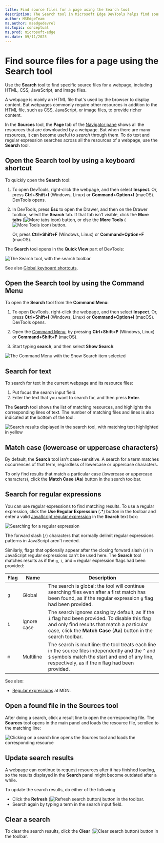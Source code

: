 ```yaml
---
title: Find source files for a page using the Search tool
description: The Search tool in Microsoft Edge DevTools helps find source files.
author: MSEdgeTeam
ms.author: msedgedevrel
ms.topic: conceptual
ms.prod: microsoft-edge
ms.date: 09/11/2023
---
```

# Find source files for a page using the Search tool

Use the **Search** tool to find specific source files for a webpage, including HTML, CSS, JavaScript, and image files.

A webpage is mainly an HTML file that's used by the browser to display content.  But webpages commonly require other resources in addition to the HTML file, such as CSS, JavaScript, or image files, to provide richer content.

In the **Sources** tool, the **Page** tab of the [Navigator pane](../sources/index.md#using-the-navigator-pane-to-select-files) shows all the resources that are downloaded by a webpage.  But when there are many resources, it can become useful to _search_ through them.  To do text and regular expression searches across all the resources of a webpage, use the **Search** tool.


<!-- ====================================================================== -->
## Open the Search tool by using a keyboard shortcut

To quickly open the **Search** tool:

1. To open DevTools, right-click the webpage, and then select **Inspect**.  Or, press **Ctrl+Shift+I** (Windows, Linux) or **Command+Option+I** (macOS).  DevTools opens.

1. In DevTools, press **Esc** to open the Drawer, and then on the Drawer toolbar, select the **Search** tab.  If that tab isn't visible, click the **More tabs** (![More tabs icon](./search-tool-images/more-tabs-icon-light-theme.png)) button, or else the **More Tools** (![More Tools icon](./search-tool-images/more-tools-icon-light-theme.png)) button.

   Or, press **Ctrl+Shift+F** (Windows, Linux) or **Command+Option+F** (macOS).

The **Search** tool opens in the **Quick View** part of DevTools:

![The Search tool, with the search toolbar](./search-tool-images/search-tool-first-open.png)

See also [Global keyboard shortcuts](../shortcuts/index.md#global-keyboard-shortcuts).


<!-- ====================================================================== -->
## Open the Search tool by using the Command Menu

To open the **Search** tool from the **Command Menu**:

1. To open DevTools, right-click the webpage, and then select **Inspect**.  Or, press **Ctrl+Shift+I** (Windows, Linux) or **Command+Option+I** (macOS).  DevTools opens.

1. Open the [Command Menu](../command-menu/index.md), by pressing **Ctrl+Shift+P** (Windows, Linux) or **Command+Shift+P** (macOS).

1. Start typing **search**, and then select **Show Search**:

![The Command Menu with the Show Search item selected](./search-tool-images/open-search-tool.png)


<!-- ====================================================================== -->
## Search for text

To search for text in the current webpage and its resource files:

1. Put focus the search input field.
1. Enter the text that you want to search for, and then press **Enter**.

The **Search** tool shows the list of matching resources, and highlights the corresponding lines of text.  The number of matching files and lines is also indicated at the bottom of the tool.

![Search results displayed in the search tool, with matching text highlighted in yellow](./search-tool-images/search-tool-search-results.png)

<!-- The search results are pretty-printed. -->


<!-- ====================================================================== -->
## Match case (lowercase or uppercase characters)

By default, the **Search** tool isn't case-sensitive.  A search for a term matches occurrences of that term, regardless of lowercase or uppercase characters.

To only find results that match a particular case (lowercase or uppercase characters), click the **Match Case** (**Aa**) button in the search toolbar.


<!-- ====================================================================== -->
## Search for regular expressions

You can use regular expressions to find matching results.  To use a regular expression, click the **Use Regular Expression** (**.\***) button in the toolbar and enter a valid [JavaScript regular expression](https://developer.mozilla.org/docs/Web/JavaScript/Guide/Regular_Expressions) in the **Search** text box:

![Searching for a regular expression](./search-tool-images/search-tool-regexp.png)

The forward slash (`/`) characters that normally delimit regular expressions patterns in JavaScript aren't needed.

Similarly, flags that optionally appear after the closing forward slash (`/`) in JavaScript regular expressions can't be used here. The **Search** tool matches results as if the `g`, `i`, and `m` regular expression flags had been provided:

| Flag | Name | Description |
|---|---|---|
| `g` | Global | The search is global: the tool will continue searching files even after a first match has been found, as if the regular expression `g` flag had been provided. |
| `i` | Ignore case | The search ignores casing by default, as if the `i` flag had been provided. To disable this flag and only find results that match a particular case, click the **Match Case** (**Aa**) button in the search toolbar. |
| `m` | Multiline | The search is multiline: the tool treats each line in the source files independently and the `^` and `$` symbols match the start and end of any line, respectively, as if the `m` flag had been provided. |

See also:
* [Regular expressions](https://developer.mozilla.org/docs/Web/JavaScript/Guide/Regular_Expressions) at MDN.


<!-- ====================================================================== -->
## Open a found file in the Sources tool

After doing a search, click a result line to open the corresponding file.  The **Sources** tool opens in the main panel and loads the resource file, scrolled to the matching line:

![Clicking on a search line opens the Sources tool and loads the corresponding resource](./search-tool-images/search-tool-open-in-sources.png)


<!-- ====================================================================== -->
## Update search results

A webpage can continue to request resources after it has finished loading, so the results displayed in the **Search** panel might become outdated after a while.

To update the search results, do either of the following:
*  Click the **Refresh** (![Refresh search button](./search-tool-images/search-tool-refresh.png)) button in the toolbar.
*  Search again by typing a term in the search input field.


<!-- ====================================================================== -->
## Clear a search

To clear the search results, click the **Clear** (![Clear search button](./search-tool-images/search-tool-clear.png)) button in the toolbar.
